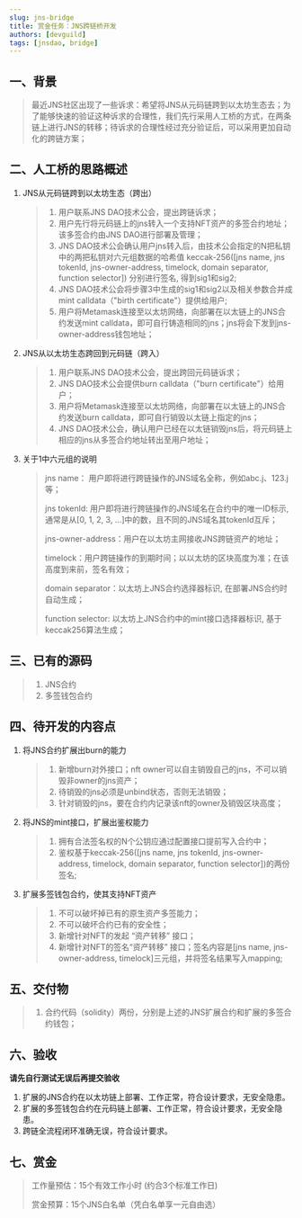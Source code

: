 ```yaml
---
slug: jns-bridge
title: 赏金任务：JNS跨链桥开发
authors: [devguild]
tags: [jnsdao, bridge]
---
```


## 一、背景

>  最近JNS社区出现了一些诉求：希望将JNS从元码链跨到以太坊生态去；为了能够快速的验证这种诉求的合理性，我们先行采用人工桥的方式，在两条链上进行JNS的转移；待诉求的合理性经过充分验证后，可以采用更加自动化的跨链方案；

## 二、人工桥的思路概述

1. JNS从元码链跨到以太坊生态（跨出）

    > 1. 用户联系JNS DAO技术公会，提出跨链诉求；
    > 2. 用户先行将元码链上的jns转入一个支持NFT资产的多签合约地址；该多签合约由JNS DAO进行部署及管理；
    > 3. JNS DAO技术公会确认用户jns转入后，由技术公会指定的N把私钥中的两把私钥对六元组数据的哈希值 keccak-256([jns name, jns tokenId, jns-owner-address, timelock, domain separator, function selector]) 分别进行签名, 得到sig1和sig2;
    > 4. JNS DAO技术公会将步骤3中生成的sig1和sig2以及相关参数合并成mint calldata（"birth certificate"）提供给用户;
    > 5. 用户将Metamask连接至以太坊网络，向部署在以太链上的JNS合约发送mint calldata，即可自行铸造相同的jns；jns将会下发到jns-owner-address钱包地址；

2. JNS从以太坊生态跨回到元码链（跨入）

    > 1. 用户联系JNS DAO技术公会，提出跨回元码链诉求；
    > 2. JNS DAO技术公会提供burn calldata（"burn certificate"）给用户；
    > 2. 用户将Metamask连接至以太坊网络，向部署在以太链上的JNS合约发送burn calldata，即可自行销毁以太链上指定的jns；
    > 3. JNS DAO技术公会，确认用户已经在以太链销毁jns后，将元码链上相应的jns从多签合约地址转出至用户地址；

3. 关于1中六元组的说明
   >jns name： 用户即将进行跨链操作的JNS域名全称，例如abc.j、123.j等；
   >
   >jns tokenId: 用户即将进行跨链操作的JNS域名在合约中的唯一ID标示, 通常是从[0, 1, 2, 3, ...]中的数，且不同的JNS域名其tokenId互斥；
   > 
   >jns-owner-address：用户在以太坊主网接收JNS跨链资产的地址；
   >
   > timelock：用户跨链操作的到期时间；以以太坊的区块高度为准；在该高度到来前，签名有效；
   > 
   > domain separator：以太坊上JNS合约选择器标识, 在部署JNS合约时自动生成；
   > 
   >function selector: 以太坊上JNS合约中的mint接口选择器标识, 基于keccak256算法生成；

## 三、已有的源码

> 1. JNS合约
> 2. 多签钱包合约

## 四、待开发的内容点

1. 将JNS合约扩展出burn的能力

    > 1. 新增burn对外接口；nft owner可以自主销毁自己的jns，不可以销毁非owner的jns资产；
    > 2. 待销毁的jns必须是unbind状态，否则无法销毁；
    > 3. 针对销毁的jns，要在合约内记录该nft的owner及销毁区块高度；

2. 将JNS的mint接口，扩展出鉴权能力

    > 1. 拥有合法签名权的N个公钥应通过配置接口提前写入合约中；
    > 2. 鉴权基于keccak-256([jns name, jns tokenId, jns-owner-address, timelock, domain separator, function selector])的两份签名;


3. 扩展多签钱包合约，使其支持NFT资产

    > 1. 不可以破坏掉已有的原生资产多签能力；
    > 2. 不可以破坏合约已有的安全性；
    > 3. 新增针对NFT的发起 “资产转移” 接口；
    > 4. 新增针对NFT的签名“资产转移” 接口；签名内容是[jns name, jns-owner-address, timelock]三元组，并将签名结果写入mapping;


## 五、交付物

> 1. 合约代码（solidity）两份，分别是上述的JNS扩展合约和扩展的多签合约钱包；

## 六、验收

**请先自行测试无误后再提交验收**

1. 扩展的JNS合约在以太坊链上部署、工作正常，符合设计要求，无安全隐患。
2. 扩展的多签钱包合约在元码链上部署、工作正常，符合设计要求，无安全隐患。
3. 跨链全流程闭环准确无误，符合设计要求。

## 七、赏金 

> 工作量预估：15个有效工作小时 (约合3个标准工作日)
>
> 赏金预算：15个JNS白名单（凭白名单享一元自由选）

